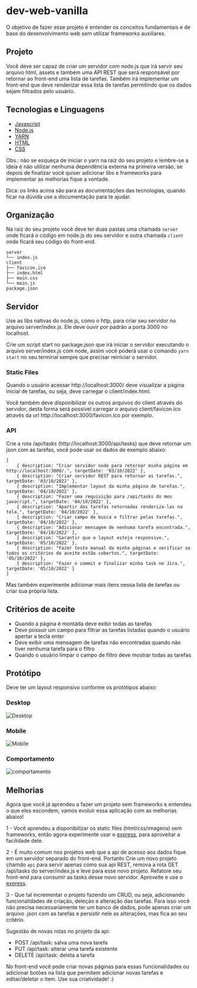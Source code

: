 # dev-web-vanilla

O objetivo de fazer esse projeto é entender os conceitos fundamentais e de base do desenvolvimento
web sem utilizar frameworks auxiliares.

## Projeto
Você deve ser capaz de criar um servidor com node.js que irá servir seu arquivo html, assets e também uma API REST que será responsável por retornar ao
front-end uma lista de tarefas. Também irá implementar um front-end que deve renderizar essa lista de tarefas permitindo que os dados sejam filtrados pelo usuário.

## Tecnologias e Linguagens

- [Javascript](https://developer.mozilla.org/en-US/docs/Web/JavaScript)
- [Node.js](https://nodejs.org/en/docs/)
- [YARN](https://yarnpkg.com/getting-started)
- [HTML](https://developer.mozilla.org/pt-BR/docs/Web/HTML)
- [CSS](https://developer.mozilla.org/pt-BR/docs/Web/CSS)

Obs.: não se esqueça de iniciar o yarn na raiz do seu projeto e lembre-se a ideia é não utilizar nenhuma dependência externa na primeira versão, se depois de finalizar você quiser adicionar libs e frameworks para implementar as melhorias fique a vontade.

Dica: os links acima são para as documentações das tecnologias, quando ficar na dúvida use a documentação para te ajudar.


## Organização

Na raiz do seu projeto você deve ter duas pastas uma chamada `server` onde ficará o código em node.js do seu servidor e outra chamada `client`
onde ficará seu código do front-end.
```
server
└── index.js
client
├── favicon.ico
├── index.html
├── main.css
└── main.js
package.json
```

## Servidor
Use as libs nativas do node.js, como o http, para criar seu servidor no arquivo server/index.js. Ele deve ouvir por padrão a porta
3000 no localhost.

Crie um script start no package.json que irá iniciar o servidor executando o arquivo server/index.js com node, assim você poderá usar o comando `yarn start` no seu terminal sempre que precisar reiniciar o servidor.

### Static Files

Quando o usuário acessar http://localhost:3000/ deve visualizar a página inicial de tarefas, ou seja, deve carregar
o client/index.html.

Você também deve disponibilizar os outros arquivos do client através do servidor, desta forma será possível
carregar o arquivo client/favicon.ico através da url http://localhost:3000/favicon.ico por exemplo.

### API

Crie a rota /api/tasks (http://localhost:3000/api/tasks) que deve retornar um json com as tarefas, você pode usar os dados de exemplo abaixo:

```
[
    { description: "Criar servidor node para retornar minha página em http://localhost:3000/.", targetDate: '03/10/2022' },
    { description: "Criar servidor REST para retornar as tarefas.", targetDate: '03/10/2022' },
    { description: "Implementar layout da minha página de tarefas.", targetDate: '04/10/2022' },
    { description: "Fazer uma requisição para /api/tasks do meu javacript.", targetDate: '04/10/2022' },
    { description: "Apartir das tarefas retornadas renderiza-las na tela.", targetDate: '04/10/2022' },
    { description: "Criar campo de busca e filtrar pelas tarefas.", targetDate: '04/10/2022' },
    { description: "Adicionar mensagem de nenhuma tarefa encontrada.", targetDate: '04/10/2022' },
    { description: "Garantir que o layout esteja responsivo.", targetDate: '05/10/2022' },
    { description: "Fazer teste manual da minha páginas e verificar se todos os critérios de aceite estão cobertos.", targetDate: '05/10/2022' },
    { description: "Fazer o commit e finalizar minha task no Jira.", targetDate: '05/10/2022' }
]
```

Mas também experimente adicionar mais itens nessa lista de tarefas ou criar sua própria lista.

## Critérios de aceite

- Quando a página é montada deve exibir todas as tarefas
- Deve possuir um campo para filtrar as tarefas listadas quando o usuário apertar a tecla enter
- Deve exibir uma mensagem de tarefas não encontradas quando não tiver nenhuma tarefa para o filtro
- Quando o usuário limpar o campo de filtro deve mostrar todas as tarefas

## Protótipo

Deve ter um layout responsivo conforme os protótipos abaixo:

### Desktop
![Desktop](./readme/desktop.png)

### Mobile
![Mobile](./readme/mobile.png)

### Comportamento
![comportamento](./readme/comportamento.gif)


## Melhorias

Agora que você já aprendeu a fazer um projeto sem frameworks e entendeu o que eles escondem, vamos evoluir essa aplicação com as melhorias abaixo!

1 - Você aprendeu a disponibilizar os static files (html/css/imagens) sem frameworks, então agora experimente usar o [express](https://expressjs.com/), 
para aproveitar a facilidade dele.

2 - É muito comum nos projetos web que a api de acesso aos dados fique em um servidor separado do front-end. Portanto Crie um novo projeto chamdo `api` para servir apenas como sua api REST, remova a rota GET /api/tasks do server/index.js e leve para esse novo projeto. Refatore seu front-end para consumir as tasks desse novo servidor. Aproveite e use o [express](https://expressjs.com/).

3 - Que tal incrementar o projeto fazendo um CRUD, ou seja, adicionando funcionalidades de criação, deleção e alteração das tarefas. Para isso você não precisa necessariamente ter um banco de dados, pode apenas criar um arquivo .json com as tarefas e persistir nele as alterações, mas fica ao seu critério. 

Sugestão de novas rotas no projeto da api: 
 - POST /api/task: salva uma nova tarefa
 - PUT /api/task: alterar uma tarefa existente
 - DELETE /api/task: deleta a tarefa

No front-end você pode criar novas páginas para essas funcionalidades ou adicionar botões na lista que permitem adicionar novas tarefas e editar/deletar o item. Use sua criatividade! :)
